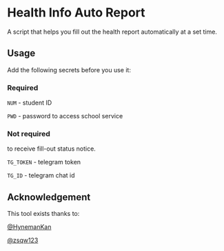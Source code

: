 # Health Info Auto Report

A script that helps you fill out the health report automatically at a set time.

## Usage

Add the following secrets before you use it:

### Required

`NUM` - student ID

`PWD` - password to access school service

### Not required

to receive fill-out status notice.

`TG_TOKEN` - telegram token

`TG_ID` -  telegram chat id

## Acknowledgement
This tool exists thanks to:

[@HynemanKan][1]

[@zsqw123][2]

<!--link-->
[1]: https://github.com/HynemanKan

[2]: https://github.com/zsqw123
